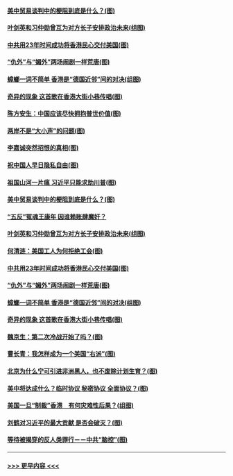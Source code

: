 #### [美中贸易谈判中的梗阻到底是什么？(图)](../pages/p4/907791.md?t=09190755) 
#### [叶剑英和习仲勋曾互为对方长子安排政治未来(组图)](../pages/p4/907786.md?t=09190755) 
#### [中共用23年时间成功将香港民心交付美国(图)](../pages/p4/907698.md?t=09190755) 
#### [“仇外”与“媚外”两场闹剧一样荒唐(图)](../pages/p4/907689.md?t=09190755) 
#### [蟑螂一词不简单 香港是“德国近邻”间的对决(组图)](../pages/p4/907618.md?t=09190755) 
#### [奇异的现象 这首歌在香港大街小巷传唱(图)](../pages/p4/907583.md?t=09190755) 
#### [陈方安生：中国应该尽快拥抱普世价值(图)](../pages/p4/907826.md?t=09190755) 
#### [两岸不是“大小声”的问题(图)](../pages/p4/907825.md?t=09190755) 
#### [李嘉诚突然招恨的真相(图)](../pages/p4/907799.md?t=09190755) 
#### [祝中国人早日隐私自由(图)](../pages/p4/907797.md?t=09190755) 
#### [祖国山河一片瘟 习近平只能求助川普(图)](../pages/p4/907796.md?t=09190755) 
#### [美中贸易谈判中的梗阻到底是什么？(图)](../pages/p4/907791.md?t=09190755) 
#### [“五反”冤魂王康年 因谁赖账肆魔奸？](../pages/p4/907787.md?t=09190755) 
#### [叶剑英和习仲勋曾互为对方长子安排政治未来(组图)](../pages/p4/907786.md?t=09190755) 
#### [何清涟：美国工人为何拒绝工会(图)](../pages/p4/907701.md?t=09190755) 
#### [中共用23年时间成功将香港民心交付美国(图)](../pages/p4/907698.md?t=09190755) 
#### [“仇外”与“媚外”两场闹剧一样荒唐(图)](../pages/p4/907689.md?t=09190755) 
#### [蟑螂一词不简单 香港是“德国近邻”间的对决(组图)](../pages/p4/907618.md?t=09190755) 
#### [奇异的现象 这首歌在香港大街小巷传唱(图)](../pages/p4/907583.md?t=09190755) 
#### [魏京生：第二次冷战开始了吗？(图)](../pages/p4/907581.md?t=09190755) 
#### [曹长青：我怎样成为一个美国“右派”(图)](../pages/p4/907580.md?t=09190755) 
#### [北京为什么宁可引进非洲黑人，也不废除计划生育？(图)](../pages/p4/907577.md?t=09190755) 
#### [美中将达成什么？临时协议 秘密协议 全面协议？(图)](../pages/p4/907576.md?t=09190755) 
#### [美国一旦“制裁”香港　有何灾难性后果？(组图)](../pages/p4/907575.md?t=09190755) 
#### [刘鹤对习近平的最大贡献 是否会破灭？(图)](../pages/p4/907509.md?t=09190755) 
#### [等待被揭穿的反人类罪行－－中共“脑控”(图)](../pages/p4/907167.md?t=09190755) 

----
#### [ >>> 更早内容 <<< ](../indexes/p4-earlier.md)

